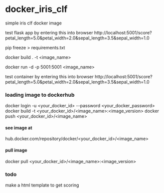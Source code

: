# docker_iris_clf
simple iris clf docker image

test flask app by entering this into browser
http://localhost:5001/score?petal_length=5.0&petal_width=2.0&sepal_length=3.5&sepal_width=1.0

pip freeze > requirements.txt

docker build . -t <image_name>

docker run -d -p 5001:5001 <image_name>

test container by entering this into browser
http://localhost:5001/score?petal_length=5.0&petal_width=2.0&sepal_length=3.5&sepal_width=1.0



### loading image to dockerhub
docker login -u <your_docker_id> --password <your_docker_password>
docker build -t <your_docker_id>/<image_name>:<image_version>
docker push <your_docker_id>/<image_name>

#### see image at 
hub.docker.com/repository/docker/<your_docker_id>/<image_name>

#### pull image 
docker pull <your_docker_id>/<image_name>:<image_version>

### todo
make a html template to get scoring